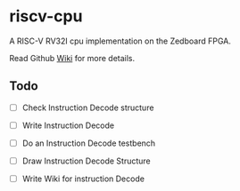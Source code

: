 # riscv-cpu
A RISC-V RV32I cpu implementation on the Zedboard FPGA.

Read Github [Wiki](https://github.com/Tech-Matt/riscv-cpu/wiki) for more details.

## Todo
- [ ] Check Instruction Decode structure
- [ ] Write Instruction Decode
- [ ] Do an Instruction Decode testbench
- [ ] Draw Instruction Decode Structure
- [ ] Write Wiki for instruction Decode


